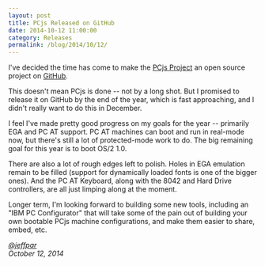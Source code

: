 ```yaml
---
layout: post
title: PCjs Released on GitHub
date: 2014-10-12 11:00:00
category: Releases
permalink: /blog/2014/10/12/
---
```


I've decided the time has come to make the [PCjs Project](https://github.com/jeffpar/pcjs) an open source project on
[GitHub](http://github.com/).

This doesn't mean PCjs is done -- not by a long shot.  But I promised to release it on GitHub by the end of
the year, which is fast approaching, and I didn't really want to do this in December.

I feel I've made pretty good progress on my goals for the year -- primarily EGA and PC AT support.  PC AT machines
can boot and run in real-mode now, but there's still a lot of protected-mode work to do.  The big remaining goal for
this year is to boot OS/2 1.0.

There are also a lot of rough edges left to polish.  Holes in EGA emulation remain to be filled (support for dynamically
loaded fonts is one of the bigger ones).  And the PC AT Keyboard, along with the 8042 and Hard Drive controllers, are all
just limping along at the moment.

Longer term, I'm looking forward to building some new tools, including an "IBM PC Configurator" that will take some
of the pain out of building your own bootable PCjs machine configurations, and make them easier to share, embed, etc.

*[@jeffpar](https://jeffpar.com)*  
*October 12, 2014*
